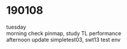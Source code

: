 # 190108

tuesday  
morning check pinmap, study TL performance  
afternoon update simpletest03, swt13 test env  
